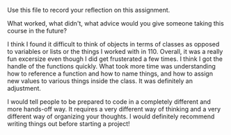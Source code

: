 Use this file to record your reflection on this assignment. 

What worked, what didn't, what advice would you give someone taking this course in the future?

I think I found it difficult to think of objects in terms of classes as opposed to variables or lists or the things I worked with in 110. Overall, it was a really fun excersize even though I did get frusterated a few times. I think I got the handle of the functions quickly. What took more time was understanding how to reference a function and how to name things, and how to assign new values to various things inside the class. It was definitely an adjustment. 

I would tell people to be prepared to code in a completely different and more hands-off way. It requires a very different way of thinking and a very different way of organizing your thoughts. I would definitely recommend writing things out before starting a project!
